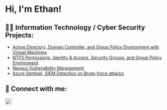 <h1>Hi, I'm Ethan! </h1>

## 👨‍💻 Information Technology / Cyber Security Projects:

  - [Active Directory, Domain Controller, and Group Policy Environment with Virtual Machines](https://github.com/her-e/Active-Directory)
  - [NTFS Permissions, Identity & Access, Security Groups, and Group Policy Environment]()
  - [Nessus Vulneralbility Management](https://github.com/her-e/VulnerabilityManagement-Nessus-Lab)
  - [Azure Sentinel, SIEM Detection on Brute-force attacks]()


## 🤳 Connect with me:

[<img align="left" alt="EthanHer | LinkedIn" width="22px" src="https://cdn.jsdelivr.net/npm/simple-icons@v3/icons/linkedin.svg" />][linkedin]



[linkedin]: https://linkedin.com/in/ethan-her-b8a3a61aa

